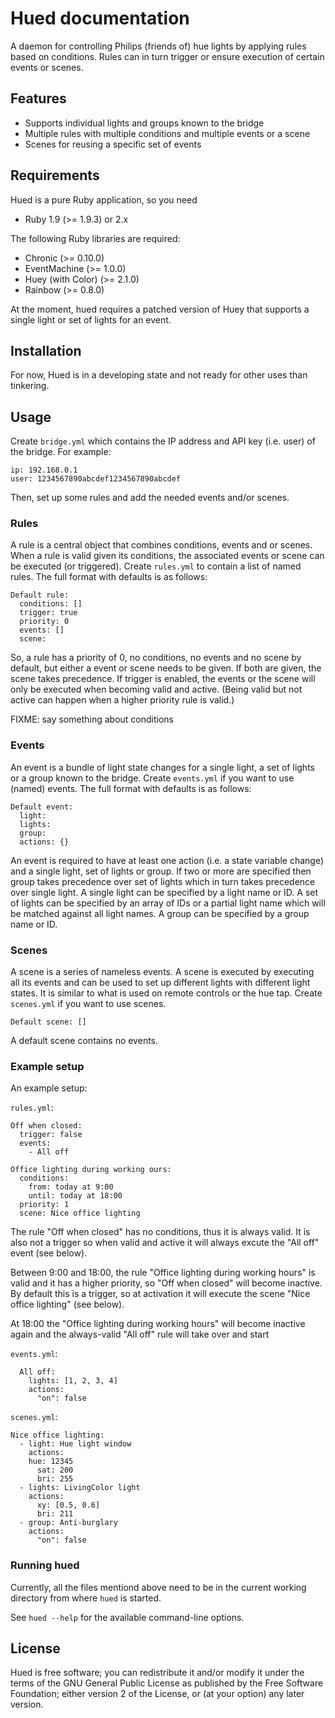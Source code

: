 # Hued documentation

A daemon for controlling Philips (friends of) hue lights by applying rules
based on conditions.  Rules can in turn trigger or ensure execution of
certain events or scenes.

## Features

* Supports individual lights and groups known to the bridge
* Multiple rules with multiple conditions and multiple events or
  a scene
* Scenes for reusing a specific set of events

## Requirements

Hued is a pure Ruby application, so you need

* Ruby 1.9 (>= 1.9.3) or 2.x

The following Ruby libraries are required:

* Chronic (>= 0.10.0)
* EventMachine (>= 1.0.0)
* Huey (with Color) (>= 2.1.0)
* Rainbow (>= 0.8.0)

At the moment, hued requires a patched version of Huey that supports
a single light or set of lights for an event.

## Installation

For now, Hued is in a developing state and not ready for other uses
than tinkering.

## Usage

Create `bridge.yml` which contains the IP address and API key (i.e. user)
of the bridge.  For example:

    ip: 192.168.0.1
    user: 1234567890abcdef1234567890abcdef

Then, set up some rules and add the needed events and/or scenes.

### Rules

A rule is a central object that combines conditions, events and or scenes.
When a rule is valid given its conditions, the associated events or scene
can be executed (or triggered).
Create `rules.yml` to contain a list of named rules.
The full format with defaults is as follows:

    Default rule:
      conditions: []
      trigger: true
      priority: 0
      events: []
      scene:

So, a rule has a priority of 0, no conditions, no events and no scene by
default, but either a event or scene needs to be given.
If both are given, the scene takes precedence.
If trigger is enabled, the events or the scene will only be executed when
becoming valid and active.
(Being valid but not active can happen when a higher priority rule is valid.)

FIXME: say something about conditions

### Events

An event is a bundle of light state changes for a single light, a set of
lights or a group known to the bridge. 
Create `events.yml` if you want to use (named) events.
The full format with defaults is as follows:

    Default event:
      light:
      lights: 
      group:
      actions: {}

An event is required to have at least one action (i.e. a state variable
change) and a single light, set of lights or group.  If two or more are
specified then group takes precedence over set of lights which in turn
takes precedence over single light.
A single light can be specified by a light name or ID.
A set of lights can be specified by an array of IDs or a partial light name
which will be matched against all light names.
A group can be specified by a group name or ID.

### Scenes

A scene is a series of nameless events.  A scene is executed by
executing all its events and can be used to set up different lights
with different light states.
It is similar to what is used on remote controls or the hue tap.
Create `scenes.yml` if you want to use scenes.

    Default scene: []

A default scene contains no events.

### Example setup

An example setup:

`rules.yml`:

    Off when closed:
      trigger: false
      events:
        - All off

    Office lighting during working ours:
      conditions:
        from: today at 9:00
        until: today at 18:00
      priority: 1
      scene: Nice office lighting

The rule "Off when closed" has no conditions, thus it is always valid.
It is also not a trigger so when valid and active it will always excute
the "All off" event (see below).

Between 9:00 and 18:00, the rule "Office lighting during working hours" is
valid and it has a higher priority, so "Off when closed" will become
inactive.  By default this is a trigger, so at activation it will
execute the scene "Nice office lighting" (see below).

At 18:00 the "Office lighting during working hours" will become inactive
again and the always-valid "All off" rule will take over and start 

`events.yml`:

      All off:
        lights: [1, 2, 3, 4]
        actions:
          "on": false

`scenes.yml`:

    Nice office lighting:
      - light: Hue light window
        actions: 
        hue: 12345
          sat: 200
          bri: 255
      - lights: LivingColor light
        actions:
          xy: [0.5, 0.6]
          bri: 211
      - group: Anti-burglary
        actions:
          "on": false

### Running hued

Currently, all the files mentiond above need to be in the current working
directory from where `hued` is started.

See `hued --help` for the available command-line options.

## License

Hued is free software; you can redistribute it and/or modify it under the
terms of the GNU General Public License as published by the Free Software
Foundation; either version 2 of the License, or (at your option) any later
version.
